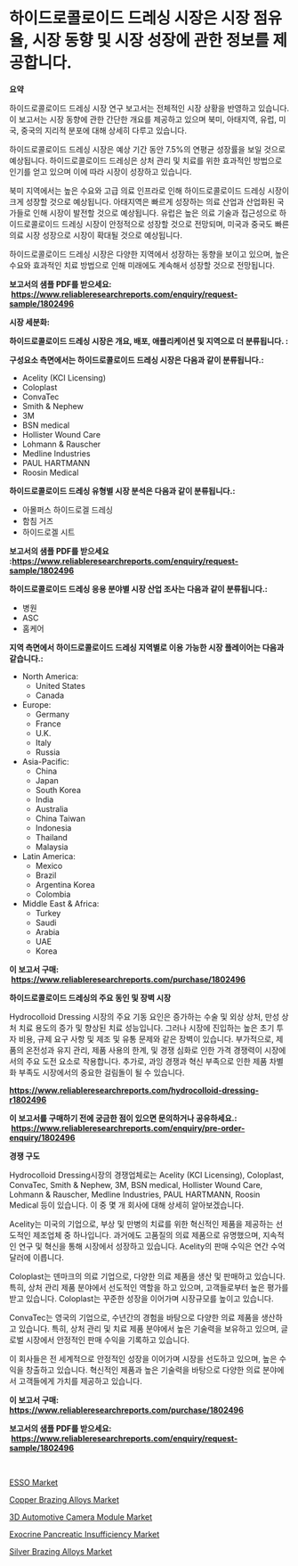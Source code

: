 <p><h1>하이드로콜로이드 드레싱 시장은 시장 점유율, 시장 동향 및 시장 성장에 관한 정보를 제공합니다.</h1></p><p><strong>요약</strong></p>
<p><p>하이드로콜로이드 드레싱 시장 연구 보고서는 전체적인 시장 상황을 반영하고 있습니다. 이 보고서는 시장 동향에 관한 간단한 개요를 제공하고 있으며 북미, 아태지역, 유럽, 미국, 중국의 지리적 분포에 대해 상세히 다루고 있습니다.</p><p>하이드로콜로이드 드레싱 시장은 예상 기간 동안 7.5%의 연평균 성장률을 보일 것으로 예상됩니다. 하이드로콜로이드 드레싱은 상처 관리 및 치료를 위한 효과적인 방법으로 인기를 얻고 있으며 이에 따라 시장이 성장하고 있습니다.</p><p>북미 지역에서는 높은 수요와 고급 의료 인프라로 인해 하이드로콜로이드 드레싱 시장이 크게 성장할 것으로 예상됩니다. 아태지역은 빠르게 성장하는 의료 산업과 산업화된 국가들로 인해 시장이 발전할 것으로 예상됩니다. 유럽은 높은 의료 기술과 접근성으로 하이드로콜로이드 드레싱 시장이 안정적으로 성장할 것으로 전망되며, 미국과 중국도 빠른 의료 시장 성장으로 시장이 확대될 것으로 예상됩니다.</p><p>하이드로콜로이드 드레싱 시장은 다양한 지역에서 성장하는 동향을 보이고 있으며, 높은 수요와 효과적인 치료 방법으로 인해 미래에도 계속해서 성장할 것으로 전망됩니다.</p></p>
<p><strong>보고서의 샘플 PDF를 받으세요: &nbsp;<a href="https://www.reliableresearchreports.com/enquiry/request-sample/1802496">https://www.reliableresearchreports.com/enquiry/request-sample/1802496</a></strong></p>
<p><strong>시장 세분화:</strong></p>
<p><strong> 하이드로콜로이드 드레싱 시장은 개요, 배포, 애플리케이션 및 지역으로 더 분류됩니다. :</strong></p>
<p><strong>구성요소 측면에서는 하이드로콜로이드 드레싱 시장은 다음과 같이 분류됩니다.:</strong></p>
<p><ul><li>Acelity (KCI Licensing)</li><li>Coloplast</li><li>ConvaTec</li><li>Smith & Nephew</li><li>3M</li><li>BSN medical</li><li>Hollister Wound Care</li><li>Lohmann & Rauscher</li><li>Medline Industries</li><li>PAUL HARTMANN</li><li>Roosin Medical</li></ul></p>
<p><strong> 하이드로콜로이드 드레싱 유형별 시장 분석은 다음과 같이 분류됩니다.:</strong></p>
<p><ul><li>아몰퍼스 하이드로겔 드레싱</li><li>함침 거즈</li><li>하이드로겔 시트</li></ul></p>
<p><strong>보고서의 샘플 PDF를 받으세요 :<a href="https://www.reliableresearchreports.com/enquiry/request-sample/1802496">https://www.reliableresearchreports.com/enquiry/request-sample/1802496</a></strong></p>
<p><strong> 하이드로콜로이드 드레싱 응용 분야별 시장 산업 조사는 다음과 같이 분류됩니다.:</strong></p>
<p><ul><li>병원</li><li>ASC</li><li>홈케어</li></ul></p>
<p><strong>지역 측면에서 하이드로콜로이드 드레싱 지역별로 이용 가능한 시장 플레이어는 다음과 같습니다.:</strong></p>
<p><ul>
    <li>
        North America:
        <ul>
            <li>United States</li>
            <li>Canada</li>
        </ul>
    </li>
    <li>
        Europe:
        <ul>
            <li>Germany</li>
            <li>France</li>
            <li>U.K.</li>
            <li>Italy</li>
            <li>Russia</li>
        </ul>
    </li>
    <li>
        Asia-Pacific:
        <ul>
            <li>China</li>
            <li>Japan</li>
            <li>South Korea</li>
            <li>India</li>
            <li>Australia</li>
            <li>China Taiwan</li>
            <li>Indonesia</li>
            <li>Thailand</li>
            <li>Malaysia</li>
        </ul>
    </li>
    <li>
        Latin America:
        <ul>
            <li>Mexico</li>
            <li>Brazil</li>
            <li>Argentina Korea</li>
            <li>Colombia</li>
        </ul>
    </li>
    <li>
        Middle East & Africa:
        <ul>
            <li>Turkey</li>
            <li>Saudi</li>
            <li>Arabia</li>
            <li>UAE</li>
            <li>Korea</li>
        </ul>
    </li>
    </ul></p>
<p><strong>이 보고서 구매: &nbsp;<a href="https://www.reliableresearchreports.com/purchase/1802496">https://www.reliableresearchreports.com/purchase/1802496</a></strong></p>
<p><strong>하이드로콜로이드 드레싱의 주요 동인 및 장벽 시장</strong></p>
<p><p>Hydrocolloid Dressing 시장의 주요 기동 요인은 증가하는 수술 및 외상 상처, 만성 상처 치료 용도의 증가 및 향상된 치료 성능입니다. 그러나 시장에 진입하는 높은 초기 투자 비용, 규제 요구 사항 및 제조 및 유통 문제와 같은 장벽이 있습니다. 부가적으로, 제품의 온전성과 유지 관리, 제품 사용의 한계, 및 경쟁 심화로 인한 가격 경쟁력이 시장에서의 주요 도전 요소로 작용합니다. 추가로, 과잉 경쟁과 혁신 부족으로 인한 제품 차별화 부족도 시장에서의 중요한 걸림돌이 될 수 있습니다.</p></p>
<p><strong><a href="https://www.reliableresearchreports.com/hydrocolloid-dressing-r1802496">https://www.reliableresearchreports.com/hydrocolloid-dressing-r1802496</a></strong></p>
<p><strong>이 보고서를 구매하기 전에 궁금한 점이 있으면 문의하거나 공유하세요.: &nbsp;<a href="https://www.reliableresearchreports.com/enquiry/pre-order-enquiry/1802496">https://www.reliableresearchreports.com/enquiry/pre-order-enquiry/1802496</a></strong></p>
<p><strong>경쟁 구도</strong></p>
<p><p>Hydrocolloid Dressing시장의 경쟁업체로는 Acelity (KCI Licensing), Coloplast, ConvaTec, Smith & Nephew, 3M, BSN medical, Hollister Wound Care, Lohmann & Rauscher, Medline Industries, PAUL HARTMANN, Roosin Medical 등이 있습니다. 이 중 몇 개 회사에 대해 상세히 알아보겠습니다.</p><p>Acelity는 미국의 기업으로, 부상 및 만병의 치료를 위한 혁신적인 제품을 제공하는 선도적인 제조업체 중 하나입니다. 과거에도 고품질의 의료 제품으로 유명했으며, 지속적인 연구 및 혁신을 통해 시장에서 성장하고 있습니다. Acelity의 판매 수익은 연간 수억 달러에 이릅니다.</p><p>Coloplast는 덴마크의 의료 기업으로, 다양한 의료 제품을 생산 및 판매하고 있습니다. 특히, 상처 관리 제품 분야에서 선도적인 역할을 하고 있으며, 고객들로부터 높은 평가를 받고 있습니다. Coloplast는 꾸준한 성장을 이어가며 시장규모를 높이고 있습니다.</p><p>ConvaTec는 영국의 기업으로, 수년간의 경험을 바탕으로 다양한 의료 제품을 생산하고 있습니다. 특히, 상처 관리 및 치료 제품 분야에서 높은 기술력을 보유하고 있으며, 글로벌 시장에서 안정적인 판매 수익을 기록하고 있습니다.</p><p>이 회사들은 전 세계적으로 안정적인 성장을 이어가며 시장을 선도하고 있으며, 높은 수익을 창출하고 있습니다. 혁신적인 제품과 높은 기술력을 바탕으로 다양한 의료 분야에서 고객들에게 가치를 제공하고 있습니다.</p></p>
<p><strong>이 보고서 구매: &nbsp; <a href="https://www.reliableresearchreports.com/purchase/1802496">https://www.reliableresearchreports.com/purchase/1802496</a></strong></p>
<p><strong>보고서의 샘플 PDF를 받으세요: &nbsp;<a href="https://www.reliableresearchreports.com/enquiry/request-sample/1802496">https://www.reliableresearchreports.com/enquiry/request-sample/1802496</a></strong><strong></strong></p>
<p>&nbsp;</p>
<p><p><a href="https://github.com/prosalinda88/Market-Research-Report-List-4/blob/main/esso-market.md">ESSO Market</a></p><p><a href="https://issuu.com/reportprime-2/docs/copper-brazing-alloys-market-size-2030.pptx">Copper Brazing Alloys Market</a></p><p><a href="https://noble-drawer-34c.notion.site/3D-Automotive-Camera-Module-Market-Size-Market-Outlook-and-Market-Forecast-2024-to-2031-8a13f584716c4f3b85d08cb8e7db4aca">3D Automotive Camera Module Market</a></p><p><a href="https://github.com/globismark/Market-Research-Report-List-2/blob/main/exocrine-pancreatic-insufficiency-market.md">Exocrine Pancreatic Insufficiency Market</a></p><p><a href="https://issuu.com/reportprime-2/docs/silver-brazing-alloys-market-size-2030.pptx">Silver Brazing Alloys Market</a></p></p>